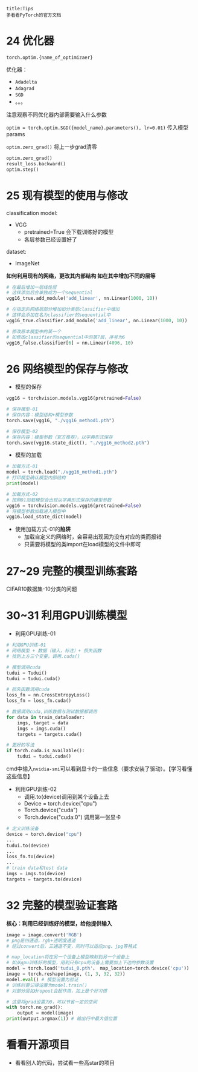 ```ad-note
title:Tips
多看看PyTorch的官方文档
```

# 24 优化器

`torch.optim.{name_of_optimizaer}`

优化器：
- `Adadelta`
- `Adagrad`
- `SGD`
- 。。。

注意观察不同优化器内部需要输入什么参数

`optim = torch.optim.SGD({model_name}.parameters(), lr=0.01)` 传入模型params

`optim.zero_grad()` 将上一步grad清零

```python
optim.zero_grad()
result_loss.backward()
optim.step()
```
# 25 现有模型的使用与修改

classification model:
- VGG
	- pretrained=True 会下载训练好的模型
	- 各层参数已经设置好了

dataset:
- ImageNet

**如何利用现有的网络，更改其内部结构
如在其中增加不同的层等**
```python
# 在最后增加一层线性层
# 这样添加后会单独成为一个sequential
vgg16_true.add_module('add_linear', nn.Linear(1000, 10))

# 在指定的网络层部分增加如分类层classifier中增加
# 这样会添加在名为classifier的sequential中
vgg16_true.classifier.add_module('add_linear', nn.Linear(1000, 10))

# 修改原本模型中的某一个
# 如修改classifier的sequential中的第7层，序号为6
vgg16_false.classifier[6] = nn.Linear(4096, 10)
```
# 26 网络模型的保存与修改

- 模型的保存
```python
vgg16 = torchvision.models.vgg16(pretrained=False)

# 保存模型-01
# 保存内容：模型结构+模型参数
torch.save(vgg16, "./vgg16_method1.pth")

# 保存模型-02
# 保存内容：模型参数（官方推荐），以字典形式保存
torch.save(vgg16.state_dict(), "./vgg16_method2.pth")
```

- 模型的加载
```python
# 加载方式-01
model = torch.load("./vgg16_method1.pth")
# 打印模型确认模型内部结构
print(model)

# 加载方式-02
# 按照01加载模型会出现以字典形式保存的模型参数
vgg16 = torchvision.models.vgg16(pretrained=False)
# 将模型参数加载进入模型中
vgg16.load_state_dict(model)
```

- 使用加载方式-01的**陷阱**
	- 加载自定义的网络时，会容易出现因为没有对应的类而报错
	- 只需要将模型的类import在load模型的文件中即可
# 27~29 完整的模型训练套路

CIFAR10数据集-10分类的问题

# 30~31 利用GPU训练模型

- 利用GPU训练-01
```python
# 利用GPU训练-01
# 网络模型 + 数据（输入，标注）+ 损失函数
# 找到上方三个变量，调用.cuda()

# 模型调用cuda
tudui = Tudui()
tudui = tudui.cuda()

# 损失函数调用cuda
loss_fn = nn.CrossEntropyLoss()
loss_fn = loss_fn.cuda()

# 数据调用cuda,训练数据与测试数据都调用
for data in train_dataloader:
	imgs, target = data
	imgs = imgs.cuda()
	targets = targets.cuda()

# 更好的写法
if torch.cuda.is_available():
	tudui = tudui.cuda()
```

cmd中输入`nvidia-smi`可以看到显卡的一些信息（要求安装了驱动）。【学习看懂这些信息】

- 利用GPU训练-02
	- 调用.to(device)调用到某个设备上去
	- Device = torch.device("cpu")
	- Torch.device("cuda")
	- Torch.device("cuda:0") 调用第一张显卡
```python
# 定义训练设备
device = torch.device("cpu")
...
tudui.to(device)
...
loss_fn.to(device)
...
# train data和test data
imgs = imgs.to(device)
targets = targets.to(device)
```
# 32 完整的模型验证套路

**核心：利用已经训练好的模型，给他提供输入**

```python
image = image.convert('RGB')
# png是四通道，rgb+透明度通道
# 经过convert后，三通道不变，同时可以适应png、jpg等格式
```

```python
# map_location将在另一个设备上模型映射到另一个设备上
# 如从gpu训练好的模型，用到只有cpu的设备上需要加上下边的参数设置
model = torch.load('tudui_0.pth'， map_location=torch.device('cpu'))
image = torch.reshape(image, (1, 3, 32, 32))
model.eval() # 模型设置为验证
# 训练时要记得设置为model.train()
# 对部分层如dropout会起作用，加上是个好习惯

# 这里将grad设置为0，可以节省一定的空间
with torch.no_grad():
	output = model(image)
print(output.argmax(1)) # 输出行中最大值位置
```
# 看看开源项目

- 看看别人的代码，尝试看一些高star的项目

